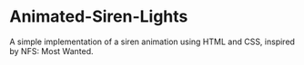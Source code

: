 # Animated-Siren-Lights
A simple implementation of a siren animation using HTML and CSS, inspired by NFS: Most Wanted.
